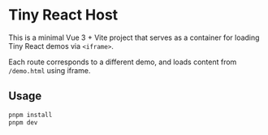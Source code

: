# Tiny React Host

This is a minimal Vue 3 + Vite project that serves as a container for loading Tiny React demos via `<iframe>`.

Each route corresponds to a different demo, and loads content from `/demo.html` using iframe.

## Usage

```bash
pnpm install
pnpm dev
```
